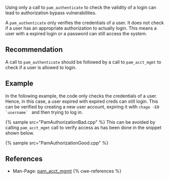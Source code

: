 Using only a call to `pam_authenticate` to check the validity of a login can lead to authorization bypass vulnerabilities.

A `pam_authenticate` only verifies the credentials of a user. It does not check if a user has an appropriate authorization to actually login. This means a user with a expired login or a password can still access the system.


## Recommendation
A call to `pam_authenticate` should be followed by a call to `pam_acct_mgmt` to check if a user is allowed to login.


## Example
In the following example, the code only checks the credentials of a user. Hence, in this case, a user expired with expired creds can still login. This can be verified by creating a new user account, expiring it with ``` chage -E0 `username`  ``` and then trying to log in.

{% sample src="PamAuthorizationBad.cpp" %}
This can be avoided by calling `pam_acct_mgmt` call to verify access as has been done in the snippet shown below.

{% sample src="PamAuthorizationGood.cpp" %}

## References
* Man-Page: [pam_acct_mgmt](https://man7.org/linux/man-pages/man3/pam_acct_mgmt.3.html)
{% cwe-references %}
